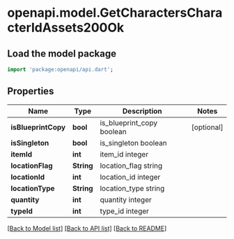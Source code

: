 # openapi.model.GetCharactersCharacterIdAssets200Ok

## Load the model package
```dart
import 'package:openapi/api.dart';
```

## Properties
Name | Type | Description | Notes
------------ | ------------- | ------------- | -------------
**isBlueprintCopy** | **bool** | is_blueprint_copy boolean | [optional] 
**isSingleton** | **bool** | is_singleton boolean | 
**itemId** | **int** | item_id integer | 
**locationFlag** | **String** | location_flag string | 
**locationId** | **int** | location_id integer | 
**locationType** | **String** | location_type string | 
**quantity** | **int** | quantity integer | 
**typeId** | **int** | type_id integer | 

[[Back to Model list]](../README.md#documentation-for-models) [[Back to API list]](../README.md#documentation-for-api-endpoints) [[Back to README]](../README.md)


